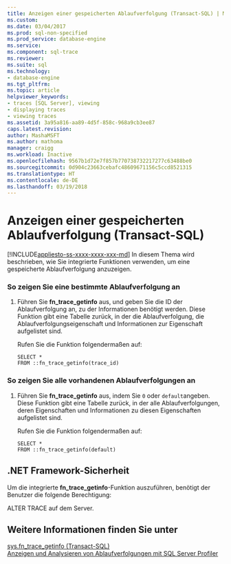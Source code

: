 ```yaml
---
title: Anzeigen einer gespeicherten Ablaufverfolgung (Transact-SQL) | Microsoft-Dokumentation
ms.custom: 
ms.date: 03/04/2017
ms.prod: sql-non-specified
ms.prod_service: database-engine
ms.service: 
ms.component: sql-trace
ms.reviewer: 
ms.suite: sql
ms.technology:
- database-engine
ms.tgt_pltfrm: 
ms.topic: article
helpviewer_keywords:
- traces [SQL Server], viewing
- displaying traces
- viewing traces
ms.assetid: 3a95a816-aa89-4d5f-858c-968a9cb3ee87
caps.latest.revision: 
author: MashaMSFT
ms.author: mathoma
manager: craigg
ms.workload: Inactive
ms.openlocfilehash: 9567b1d72e7f857b770738732217277c63488be0
ms.sourcegitcommit: 0d904c23663cebafc48609671156c5ccd8521315
ms.translationtype: HT
ms.contentlocale: de-DE
ms.lasthandoff: 03/19/2018
---
```

# <a name="view-a-saved-trace-transact-sql"></a>Anzeigen einer gespeicherten Ablaufverfolgung (Transact-SQL)
[!INCLUDE[appliesto-ss-xxxx-xxxx-xxx-md](../../includes/appliesto-ss-xxxx-xxxx-xxx-md.md)]
  In diesem Thema wird beschrieben, wie Sie integrierte Funktionen verwenden, um eine gespeicherte Ablaufverfolgung anzuzeigen.  
  
### <a name="to-view-a-specific-trace"></a>So zeigen Sie eine bestimmte Ablaufverfolgung an  
  
1.  Führen Sie **fn_trace_getinfo** aus, und geben Sie die ID der Ablaufverfolgung an, zu der Informationen benötigt werden. Diese Funktion gibt eine Tabelle zurück, in der die Ablaufverfolgung, die Ablaufverfolgungseigenschaft und Informationen zur Eigenschaft aufgelistet sind.  
  
     Rufen Sie die Funktion folgendermaßen auf:  
  
    ```  
    SELECT *  
    FROM ::fn_trace_getinfo(trace_id)  
    ```  
  
### <a name="to-view-all-existing-traces"></a>So zeigen Sie alle vorhandenen Ablaufverfolgungen an  
  
1.  Führen Sie **fn_trace_getinfo** aus, indem Sie `0` oder `default`angeben. Diese Funktion gibt eine Tabelle zurück, in der alle Ablaufverfolgungen, deren Eigenschaften und Informationen zu diesen Eigenschaften aufgelistet sind.  
  
     Rufen Sie die Funktion folgendermaßen auf:  
  
    ```  
    SELECT *  
    FROM ::fn_trace_getinfo(default)  
    ```  
  
## <a name="net-framework-security"></a>.NET Framework-Sicherheit  
 Um die integrierte **fn_trace_getinfo**-Funktion auszuführen, benötigt der Benutzer die folgende Berechtigung:  
  
 ALTER TRACE auf dem Server.  
  
## <a name="see-also"></a>Weitere Informationen finden Sie unter  
 [sys.fn_trace_getinfo &#40;Transact-SQL&#41;](../../relational-databases/system-functions/sys-fn-trace-getinfo-transact-sql.md)   
 [Anzeigen und Analysieren von Ablaufverfolgungen mit SQL Server Profiler](../../tools/sql-server-profiler/view-and-analyze-traces-with-sql-server-profiler.md)  
  
  
